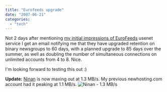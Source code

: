 ```yaml
---
title: "Eurofeeds upgrade"
date: "2007-06-21"
categories: 
  - "tech"
---
```


Not 2 days after mentioning [my initial impressions of EuroFeeds](/2007/06/19/change-in-usenet-provider/) usenet service I get an email notifying me that they have upgraded retention on binary newsgroups to 60 days, with a planned upgrade to 85 days over the summer, as well as doubling the number of simultaneous connections on unlimited accounts from 4 to 8. Nice.

I'm looking forward to testing this out :)

**Update:** [Ninan](http://www.ninan.org/) is now maxing out at 1.3 MB/s. My previous newhosting.com account had it peaking at 1.1 MB/s. ![Ninan - 1.3 MB/s](/wp-content/uploads/2007/06/ninan_speed.gif)
